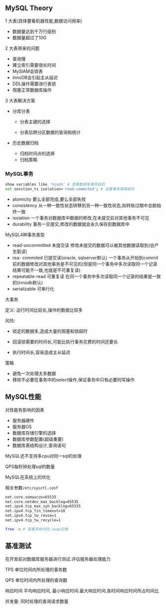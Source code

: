 ## MySQL Theory

1 大表(具体要看机器性能,数据访问频率)

- 数据量达到千万行级别
- 数据量超过了10G

2 大表带来的问题

- 查询慢
- 建立索引需要很长时间
- MySIAM会锁表
- InnoDB会引起主从延迟
- DDL操作需要进行表锁
- 阻塞正常数据库操作

3 大表解决方案

- 分库分表

  - 分表主键的选择

  - 分表后跨分区数据的查询和统计

- 历史数据归档
  - 归档时间点的选择
  - 归档策略



### MySQL事务

```bash  
show variables like '%iso%' # 查看数据库事务级别
set sesstion_tx isolation='read-commited'; # 设置事务隔离级别
```

- atomicity 要么全部完成,要么全部失败
- consistency  从一种一致性状态转移到另一种一致性状态,如转账过期中总额始终一致
- isolation 一个事务对数据库中数据的修改,在未提交前对其他事务不可见
- durability 事务一旦提交,修改的数据就会永久保存到数据库中

MySQL4种事务类型

- read-uncommitted 未提交读 修改未提交的数据可以被其他数据读取到(会产生脏读)
- rea- commited 已提交读(oracle, sqlserver默认) 一个事务从开始到commit前的数据修改对其他事务是不可见的(但是同一个事务中多次读取同一个记录结果可能不一致,也就是不可重复读)
- repeatable-read 可重复读 在同一个事务中多次读取同一个记录的结果是一致的(innodb默认)
-  serializable 可串行化

大事务

定义: 运行时间比较长,操作的数据比较多

风险: 

- 锁定的数据多,造成大量的阻塞和锁超时

- 回滚锁需要的时间长,可能比执行事务花费的时间还要长

- 执行时间长,容易造成主从延迟

策略

- 避免一次处理太多数据
- 移除不必要在事务中的select操作,保证事务中只有必要的写操作



## MySQL性能

对性能有影响的因素

- 服务器硬件
- 服务器OS
- 数据库存储引擎的选择
- 数据库参数配置(超级重要)
- 数据库表结构设计,查询语句



MySQL还不支持多cpu对同一sql的处理

QPS每秒钟处理sql的数量



MySQL在系统上的优化

相关参数``/etc/sysctl.conf``

```bash
net.core.somaxcon=65535
net.core.netdev_max_backlog=65535
net.ipv4.tcp_max_syn_backlog=65535
net.ipv4.tcp_fin_timeout=10
net.ipv4.tcp_tw_reuse=1
net.ipv4.tcp_tw_recycle=1

free -m # 查看系统内存,swap交换
```



## 基准测试

在开发前对数据库服务器进行测试.评估服务器处理能力

TPS 单位时间内所处理的事务数

QPS 单位时间内所处理的查询数

响应时间 平均响应时间, 最小响应时间.最大响应时间,各时间响应时间所占时间比

并发量: 同时处理的查询请求数量 

